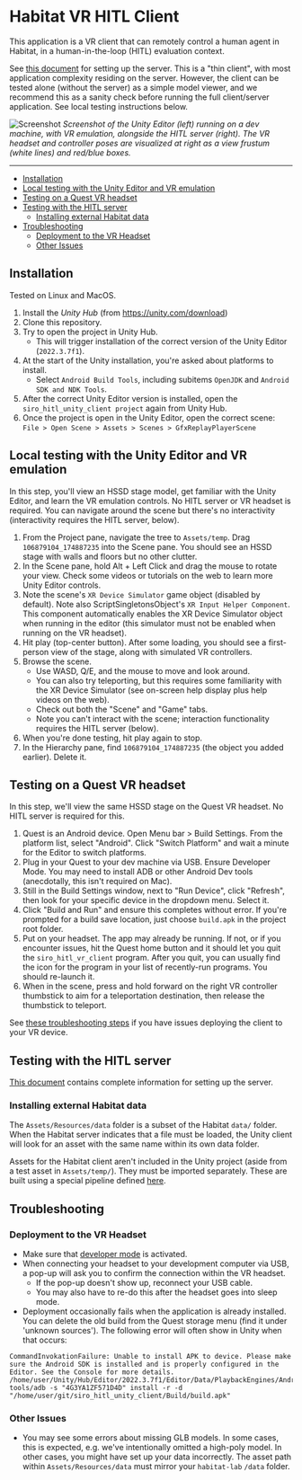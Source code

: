 # Habitat VR HITL Client

This application is a VR client that can remotely control a human agent in Habitat, in a human-in-the-loop (HITL) evaluation context.

See [this document](https://github.com/facebookresearch/habitat-lab/blob/main/examples/hitl/pick_throw_vr/README.md#vr) for setting up the server. This is a "thin client", with most application complexity residing on the server. However, the client can be tested alone (without the server) as a simple model viewer, and we recommend this as a sanity check before running the full client/server application. See local testing instructions below.

![Screenshot](https://github.com/eundersander/siro_hitl_unity_client/assets/6557808/5aac5731-a7eb-4f0d-876c-871b330f6677)
*Screenshot of the Unity Editor (left) running on a dev machine, with VR emulation, alongside the HITL server (right). The VR headset and controller poses are visualized at right as a view frustum (white lines) and red/blue boxes.*

---

- [Installation](#installation)
- [Local testing with the Unity Editor and VR emulation](#local-testing-with-the-unity-editor-and-vr-emulation)
- [Testing on a Quest VR headset](#testing-on-a-quest-vr-headset)
- [Testing with the HITL server](#testing-with-the-hitl-server)
  - [Installing external Habitat data](#installing-external-habitat-data)
- [Troubleshooting](#troubleshooting)
  - [Deployment to the VR Headset](#deployment-to-the-vr-headset)
  - [Other Issues](#other-issues)

## Installation
Tested on Linux and MacOS.

1. Install the *Unity Hub* (from https://unity.com/download)
2. Clone this repository.
3. Try to open the project in Unity Hub.
    * This will trigger installation of the correct version of the Unity Editor (`2022.3.7f1`).
4. At the start of the Unity installation, you're asked about platforms to install.
   * Select `Android Build Tools`, including subitems `OpenJDK` and `Android SDK and NDK Tools`.
5. After the correct Unity Editor version is installed, open the `siro_hitl_unity_client project` again from Unity Hub.
6. Once the project is open in the Unity Editor, open the correct scene: `File > Open Scene > Assets > Scenes > GfxReplayPlayerScene`

## Local testing with the Unity Editor and VR emulation
In this step, you'll view an HSSD stage model, get familiar with the Unity Editor, and learn the VR emulation controls. No HITL server or VR headset is required. You can navigate around the scene but there's no interactivity (interactivity requires the HITL server, below).

1. From the Project pane, navigate the tree to `Assets/temp`. Drag `106879104_174887235` into the Scene pane. You should see an HSSD stage with walls and floors but no other clutter.
2. In the Scene pane, hold Alt + Left Click and drag the mouse to rotate your view. Check some videos or tutorials on the web to learn more Unity Editor controls.
3. Note the scene's `XR Device Simulator` game object (disabled by default). Note also ScriptSingletonsObject's `XR Input Helper Component`. This component automatically enables the XR Device Simulator object when running in the editor (this simulator must not be enabled when running on the VR headset).
4. Hit play (top-center button). After some loading, you should see a first-person view of the stage, along with simulated VR controllers.
5. Browse the scene.
    * Use WASD, Q/E, and the mouse to move and look around.
    * You can also try teleporting, but this requires some familiarity with the XR Device Simulator (see on-screen help display plus help videos on the web).
    * Check out both the "Scene" and "Game" tabs.
    * Note you can't interact with the scene; interaction functionality requires the HITL server (below).
6. When you're done testing, hit play again to stop.
7. In the Hierarchy pane, find `106879104_174887235` (the object you added earlier). Delete it.

## Testing on a Quest VR headset
In this step, we'll view the same HSSD stage on the Quest VR headset. No HITL server is required for this.

1. Quest is an Android device. Open Menu bar > Build Settings. From the platform list, select "Android". Click "Switch Platform" and wait a minute for the Editor to switch platforms.
2. Plug in your Quest to your dev machine via USB. Ensure Developer Mode. You may need to install ADB or other Android Dev tools (anecdotally, this isn't required on Mac).
3. Still in the Build Settings window, next to "Run Device", click "Refresh", then look for your specific device in the dropdown menu. Select it.
4. Click "Build and Run" and ensure this completes without error. If you're prompted for a build save location, just choose `build.apk` in the project root folder.
5. Put on your headset. The app may already be running. If not, or if you encounter issues, hit the Quest home button and it should let you quit the `siro_hitl_vr_client` program. After you quit, you can usually find the icon for the program in your list of recently-run programs. You should re-launch it.
6. When in the scene, press and hold forward on the right VR controller thumbstick to aim for a teleportation destination, then release the thumbstick to teleport.

See [these troubleshooting steps](#deployment-to-the-vr-headset) if you have issues deploying the client to your VR device.

## Testing with the HITL server
[This document](https://github.com/facebookresearch/habitat-lab/blob/main/examples/hitl/pick_throw_vr/README.md#vr) contains complete information for setting up the server.

### Installing external Habitat data
The `Assets/Resources/data` folder is a subset of the Habitat `data/` folder. When the Habitat server indicates that a file must be loaded, the Unity client will look for an asset with the same name within its own data folder.

Assets for the Habitat client aren't included in the Unity project (aside from a test asset in `Assets/temp/`). They must be imported separately. These are built using a special pipeline defined [here](https://github.com/facebookresearch/habitat-lab/blob/main/examples/hitl/pick_throw_vr/README.md#dataset-processing).

## Troubleshooting
### Deployment to the VR Headset

* Make sure that [developer mode](https://developer.oculus.com/documentation/native/android/mobile-device-setup/) is activated.
* When connecting your headset to your development computer via USB, a pop-up will ask you to confirm the connection within the VR headset.
  * If the pop-up doesn't show up, reconnect your USB cable.
  * You may also have to re-do this after the headset goes into sleep mode.
* Deployment occasionally fails when the application is already installed. You can delete the old build from the Quest storage menu (find it under 'unknown sources'). The following error will often show in Unity when that occurs:
```
CommandInvokationFailure: Unable to install APK to device. Please make sure the Android SDK is installed and is properly configured in the Editor. See the Console for more details.
/home/user/Unity/Hub/Editor/2022.3.7f1/Editor/Data/PlaybackEngines/AndroidPlayer/SDK/platform-tools/adb -s "4G3YA1ZF571D4D" install -r -d "/home/user/git/siro_hitl_unity_client/Build/build.apk"
```
### Other Issues
* You may see some errors about missing GLB models. In some cases, this is expected, e.g. we've intentionally omitted a high-poly model. In other cases, you might have set up your data incorrectly. The asset path within `Assets/Resources/data` must mirror your `habitat-lab` `/data` folder.

